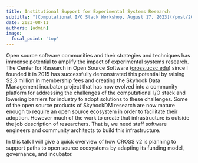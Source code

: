```yaml
---
title: Institutional Support for Experimental Systems Research
subtitle: "[Computational I/O Stack Workshop, August 17, 2023](/post/20230718-aug17/)"
date: 2023-08-11
authors: [admin]
image:
  focal_point: 'top'
---
```


Open source software communities and their strategies and techniques has immense potential to amplify the impact of experimental systems research. The Center for Research in Open Source Software ([cross.ucsc.edu](https://cross.ucsc.edu)) since I founded it in 2015 has successfully demonstrated this potential by raising $2.3 million in membership fees and creating the Skyhook Data Management incubator project that has now evolved into a community platform for addressing the challenges of the computational I/O stack and lowering barriers for industry to adopt solutions to these challenges. Some of the open source products of SkyhookDM research are now mature enough to require an open source ecosystem in order to facilitate their adoption. However much of the work to create that infrastructure is outside the job description of researchers. That is, we need staff software engineers and community architects to build this infrastructure. 

In this talk I will give a quick overview of how CROSS v2 is planning to support paths to open source ecosystems by adapting its funding model, governance, and incubator. 